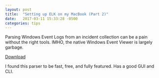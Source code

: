 ```yaml
---
layout: post
title:  "Setting up ELK on my MacBook (Part 2)"
date:   2017-03-11 15:33:28 -0500
categories: tips
---
```

Parsing Windows Event Logs from an incident collection can be a pain without the right tools. IMHO, the native Windows Event Viewer is largely garbage.

[Download](https://www.nirsoft.net/utils/full_event_log_view.html)

I found this parser to be fast, free, and fully featured. Has a good GUI and CLI.

